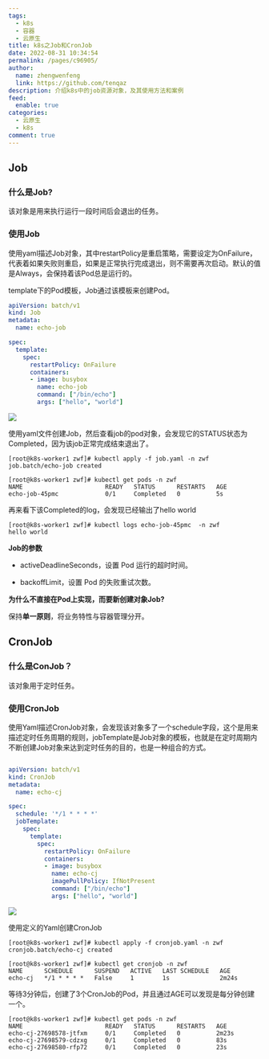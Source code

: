 ```yaml
---
tags: 
  - k8s
  - 容器
  - 云原生
title: k8s之Job和CronJob
date: 2022-08-31 10:34:54
permalink: /pages/c96905/
author: 
  name: zhengwenfeng
  link: https://github.com/tenqaz
description: 介绍k8s中的job资源对象，及其使用方法和案例
feed: 
  enable: true
categories: 
  - 云原生
  - k8s
comment: true
---
```


## Job

### 什么是Job?

该对象是用来执行运行一段时间后会退出的任务。



### 使用Job 

使用yaml描述Job对象，其中restartPolicy是重启策略，需要设定为OnFailure，代表着如果失败则重启，如果是正常执行完成退出，则不需要再次启动。默认的值是Always，会保持着该Pod总是运行的。

template下的Pod模板，Job通过该模板来创建Pod。

```yaml
apiVersion: batch/v1
kind: Job
metadata:
  name: echo-job

spec:
  template:
    spec:
      restartPolicy: OnFailure
      containers:
      - image: busybox
        name: echo-job
        command: ["/bin/echo"]
        args: ["hello", "world"]

```

![](https://gcore.jsdelivr.net/gh/tenqaz/BLOG-CDN@main/20220721102314.png)



使用yaml文件创建Job，然后查看job的pod对象，会发现它的STATUS状态为Completed，因为该job正常完成结束退出了。

```shell
[root@k8s-worker1 zwf]# kubectl apply -f job.yaml -n zwf
job.batch/echo-job created

[root@k8s-worker1 zwf]# kubectl get pods -n zwf
NAME                       READY   STATUS      RESTARTS   AGE
echo-job-45pmc             0/1     Completed   0          5s
```



再来看下该Completed的log，会发现已经输出了hello world

```
[root@k8s-worker1 zwf]# kubectl logs echo-job-45pmc  -n zwf
hello world
```





**Job的参数**

* activeDeadlineSeconds，设置 Pod 运行的超时时间。

* backoffLimit，设置 Pod 的失败重试次数。



**为什么不直接在Pod上实现，而要新创建对象Job?**

保持**单一原则**，将业务特性与容器管理分开。





## CronJob

### 什么是ConJob？

该对象用于定时任务。



### 使用CronJob

使用Yaml描述CronJob对象，会发现该对象多了一个schedule字段，这个是用来描述定时任务周期的规则，jobTemplate是Job对象的模板，也就是在定时周期内不断创建Job对象来达到定时任务的目的，也是一种组合的方式。

```yaml

apiVersion: batch/v1
kind: CronJob
metadata:
  name: echo-cj

spec:
  schedule: '*/1 * * * *'
  jobTemplate:
    spec:
      template:
        spec:
          restartPolicy: OnFailure
          containers:
          - image: busybox
            name: echo-cj
            imagePullPolicy: IfNotPresent
            command: ["/bin/echo"]
            args: ["hello", "world"]
```



![](https://gcore.jsdelivr.net/gh/tenqaz/BLOG-CDN@main/20220831105354.png)





使用定义的Yaml创建CronJob

```shell
[root@k8s-worker1 zwf]# kubectl apply -f cronjob.yaml -n zwf
cronjob.batch/echo-cj created

[root@k8s-worker1 zwf]# kubectl get cronjob -n zwf
NAME      SCHEDULE      SUSPEND   ACTIVE   LAST SCHEDULE   AGE
echo-cj   */1 * * * *   False     1        1s              2m24s
```



等待3分钟后，创建了3个CronJob的Pod，并且通过AGE可以发现是每分钟创建一个。

```
[root@k8s-worker1 zwf]# kubectl get pods -n zwf
NAME                       READY   STATUS      RESTARTS   AGE
echo-cj-27698578-jtfxm     0/1     Completed   0          2m23s
echo-cj-27698579-cdzxg     0/1     Completed   0          83s
echo-cj-27698580-rfp72     0/1     Completed   0          23s